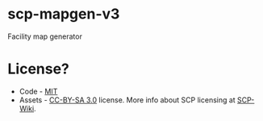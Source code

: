 # scp-mapgen-v3
 Facility map generator

# License?
- Code - [MIT](/LICENSE.MIT)
- Assets - [CC-BY-SA 3.0](/src/Assets/LICENSE.CCBYSA3) license. More info about SCP licensing at [SCP-Wiki](https://scp-wiki.wikidot.com/licensing-guide).